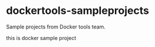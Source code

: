 # dockertools-sampleprojects
Sample projects from Docker tools team.





this is docker sample project